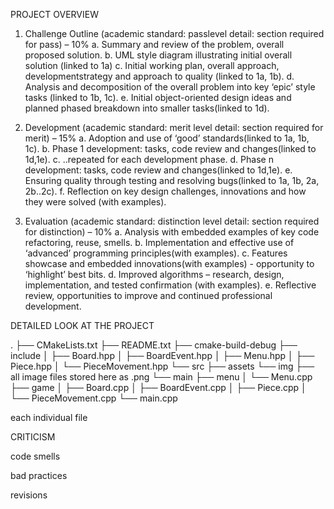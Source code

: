 PROJECT OVERVIEW 

1. Challenge Outline (academic standard: passlevel detail: section required for pass) – 10%
   a. Summary and review of the problem, overall proposed solution.
   b. UML style diagram illustrating initial overall solution (linked to 1a)
   c. Initial working plan, overall approach, developmentstrategy and approach to quality (linked to 1a,
   1b).
   d. Analysis and decomposition of the overall problem into key ‘epic’ style tasks (linked to 1b, 1c).
   e. Initial object-oriented design ideas and planned phased breakdown into smaller tasks(linked to 1d).


2. Development (academic standard: merit level detail: section required for merit) – 15%
   a. Adoption and use of ‘good’ standards(linked to 1a, 1b, 1c).
   b. Phase 1 development: tasks, code review and changes(linked to 1d,1e).
   c. ..repeated for each development phase.
   d. Phase n development: tasks, code review and changes(linked to 1d,1e).
   e. Ensuring quality through testing and resolving bugs(linked to 1a, 1b, 2a, 2b..2c).
   f. Reflection on key design challenges, innovations and how they were solved (with examples).


3. Evaluation (academic standard: distinction level detail: section required for distinction) – 10%
   a. Analysis with embedded examples of key code refactoring, reuse, smells.
   b. Implementation and effective use of ‘advanced’ programming principles(with examples).
   c. Features showcase and embedded innovations(with examples) - opportunity to ‘highlight’ best bits.
   d. Improved algorithms – research, design, implementation, and tested confirmation (with examples).
   e. Reflective review, opportunities to improve and continued professional development.



DETAILED LOOK AT THE PROJECT

.
├── CMakeLists.txt
├── README.txt
├── cmake-build-debug
├── include
│   ├── Board.hpp
│   ├── BoardEvent.hpp
│   ├── Menu.hpp
│   ├── Piece.hpp
│   └── PieceMovement.hpp
└── src
    ├── assets
        └── img
            ├── all image files stored here as .png
    └── main
        ├── menu
        │   └── Menu.cpp
        ├── game
        │   ├── Board.cpp
        │   ├── BoardEvent.cpp
        │   ├── Piece.cpp
        │   └── PieceMovement.cpp
        └── main.cpp
  
each individual file 



CRITICISM 

code smells 

bad practices 

revisions 


